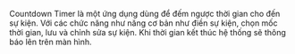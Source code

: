Countdown Timer là một ứng dụng dùng để đếm ngược thời gian cho đến sự kiện. Với các chức năng như năng cơ bản như điền sự kiện, chọn mốc thời gian, lưu và chỉnh sửa sự kiện. Khi thời gian kết thúc hệ thống sẽ thông báo lên trên màn hình.
